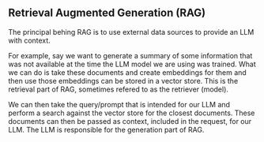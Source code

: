 ## Retrieval Augmented Generation (RAG)
The principal behing RAG is to use external data sources to provide an LLM with
context.

For example, say we want to generate a summary of some information that was not
available at the time the LLM model we are using was trained. What we can do is
take these documents and create embeddings for them and then use those
embeddings can be stored in a vector store. This is the retrieval part of RAG,
sometimes refered to as the retriever (model).

We can then take the query/prompt that is intended for our LLM and perform a
search against the vector store for the closest documents. These documents can
then be passed as context, included in the request, for our LLM. The LLM is
responsible for the generation part of RAG.

